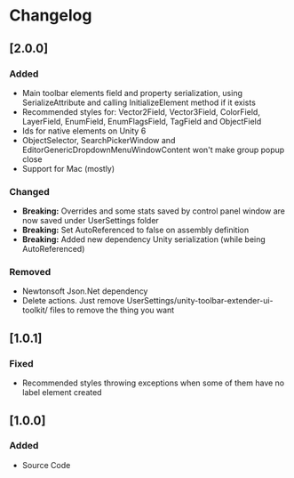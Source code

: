 # Changelog

## [2.0.0]

### Added

- Main toolbar elements field and property serialization, using SerializeAttribute and calling InitializeElement method if it exists
- Recommended styles for: Vector2Field, Vector3Field, ColorField, LayerField, EnumField, EnumFlagsField, TagField and ObjectField
- Ids for native elements on Unity 6
- ObjectSelector, SearchPickerWindow and EditorGenericDropdownMenuWindowContent won't make group popup close
- Support for Mac (mostly)

### Changed

- **Breaking:** Overrides and some stats saved by control panel window are now saved under UserSettings folder
- **Breaking:** Set AutoReferenced to false on assembly definition
- **Breaking:** Added new dependency Unity serialization (while being AutoReferenced)

### Removed

- Newtonsoft Json.Net dependency
- Delete actions. Just remove UserSettings/unity-toolbar-extender-ui-toolkit/ files to remove the thing you want

## [1.0.1]

### Fixed

- Recommended styles throwing exceptions when some of them have no label element created

## [1.0.0]

### Added

- Source Code